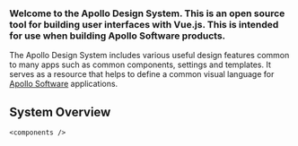 ### Welcome to the Apollo Design System. This is an open source tool for building user interfaces with Vue.js. This is intended for use when building Apollo Software products.

The Apollo Design System includes various useful design features common to many apps such as common components, settings and templates. It serves as a resource that helps to define a common visual language for [Apollo Software](https://apollosoftware.xyz/) applications.

## System Overview

```
<components />
```
